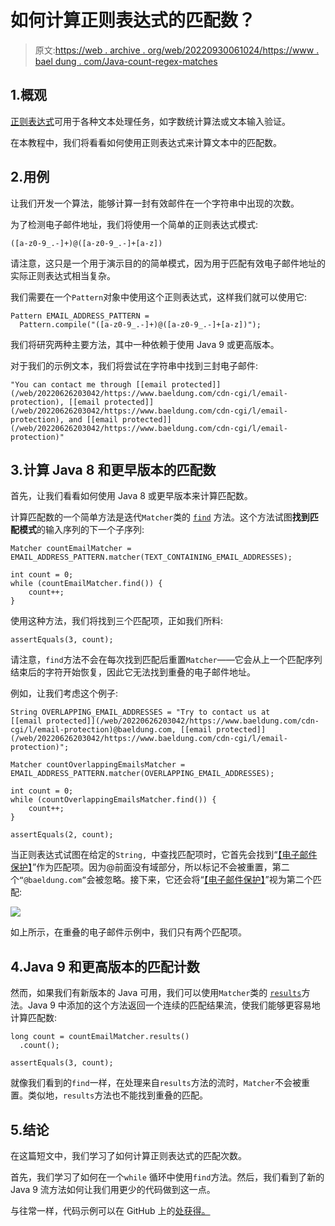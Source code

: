 # 如何计算正则表达式的匹配数？

> 原文:[https://web . archive . org/web/20220930061024/https://www . bael dung . com/Java-count-regex-matches](https://web.archive.org/web/20220930061024/https://www.baeldung.com/java-count-regex-matches)

## 1.概观

[正则表达式](/web/20220626203042/https://www.baeldung.com/regular-expressions-java)可用于各种文本处理任务，如字数统计算法或文本输入验证。

在本教程中，我们将看看如何使用正则表达式来计算文本中的匹配数。

## 2.用例

让我们开发一个算法，能够计算一封有效邮件在一个字符串中出现的次数。

为了检测电子邮件地址，我们将使用一个简单的正则表达式模式:

```
([a-z0-9_.-]+)@([a-z0-9_.-]+[a-z])
```

请注意，这只是一个用于演示目的的简单模式，因为用于匹配有效电子邮件地址的实际正则表达式相当复杂。

我们需要在一个`Pattern`对象中使用这个正则表达式，这样我们就可以使用它:

```
Pattern EMAIL_ADDRESS_PATTERN = 
  Pattern.compile("([a-z0-9_.-]+)@([a-z0-9_.-]+[a-z])");
```

我们将研究两种主要方法，其中一种依赖于使用 Java 9 或更高版本。

对于我们的示例文本，我们将尝试在字符串中找到三封电子邮件:

```
"You can contact me through [[email protected]](/web/20220626203042/https://www.baeldung.com/cdn-cgi/l/email-protection), [[email protected]](/web/20220626203042/https://www.baeldung.com/cdn-cgi/l/email-protection), and [[email protected]](/web/20220626203042/https://www.baeldung.com/cdn-cgi/l/email-protection)"
```

## 3.计算 Java 8 和更早版本的匹配数

首先，让我们看看如何使用 Java 8 或更早版本来计算匹配数。

计算匹配数的一个简单方法是迭代`Matcher`类的 [`find`](https://web.archive.org/web/20220626203042/https://docs.oracle.com/en/java/javase/11/docs/api/java.base/java/util/regex/Matcher.html#find()) 方法。这个方法试图**找到匹配模式**的输入序列的下一个子序列:

```
Matcher countEmailMatcher = EMAIL_ADDRESS_PATTERN.matcher(TEXT_CONTAINING_EMAIL_ADDRESSES);

int count = 0;
while (countEmailMatcher.find()) {
    count++;
}
```

使用这种方法，我们将找到三个匹配项，正如我们所料:

```
assertEquals(3, count);
```

请注意，`find`方法不会在每次找到匹配后重置`Matcher`——它会从上一个匹配序列结束后的字符开始恢复，因此它无法找到重叠的电子邮件地址。

例如，让我们考虑这个例子:

```
String OVERLAPPING_EMAIL_ADDRESSES = "Try to contact us at [[email protected]](/web/20220626203042/https://www.baeldung.com/cdn-cgi/l/email-protection)@baeldung.com, [[email protected]](/web/20220626203042/https://www.baeldung.com/cdn-cgi/l/email-protection)";

Matcher countOverlappingEmailsMatcher = EMAIL_ADDRESS_PATTERN.matcher(OVERLAPPING_EMAIL_ADDRESSES);

int count = 0;
while (countOverlappingEmailsMatcher.find()) {
    count++;
}

assertEquals(2, count);
```

当正则表达式试图在给定的`String, `中查找匹配项时，它首先会找到“[【电子邮件保护】](/web/20220626203042/https://www.baeldung.com/cdn-cgi/l/email-protection)”作为匹配项。因为@前面没有域部分，所以标记不会被重置，第二个`“@baeldung.com”`会被忽略。接下来，它还会将“[【电子邮件保护】](/web/20220626203042/https://www.baeldung.com/cdn-cgi/l/email-protection)”视为第二个匹配:

[![](img/dbab1334670a1f78b167205cbbed039b.png)](/web/20220626203042/https://www.baeldung.com/wp-content/uploads/2020/07/match-regex.png)

如上所示，在重叠的电子邮件示例中，我们只有两个匹配项。

## 4.Java 9 和更高版本的匹配计数

然而，如果我们有新版本的 Java 可用，我们可以使用`Matcher`类的 [`results​`](https://web.archive.org/web/20220626203042/https://docs.oracle.com/en/java/javase/11/docs/api/java.base/java/util/regex/Matcher.html#results()) 方法。Java 9 中添加的这个方法返回一个连续的匹配结果流，使我们能够更容易地计算匹配数:

```
long count = countEmailMatcher.results()
  .count();

assertEquals(3, count);
```

就像我们看到的`find`一样，在处理来自`results`方法的流时，`Matcher`不会被重置。类似地，`results`方法也不能找到重叠的匹配。

## 5.结论

在这篇短文中，我们学习了如何计算正则表达式的匹配次数。

首先，我们学习了如何在一个`while` 循环中使用`find`方法。然后，我们看到了新的 Java 9 流方法如何让我们用更少的代码做到这一点。

与往常一样，代码示例可以在 GitHub 上的[处获得。](https://web.archive.org/web/20220626203042/https://github.com/eugenp/tutorials/tree/master/core-java-modules/core-java-regex)